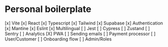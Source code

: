 # Personal boilerplate

[x] Vite
[x] React
[x] Typescript
[x] Tailwind
[x] Supabase
[x] Authentication
[x] Mantine
[x] Eslint
[x] Multilingual
[ ] Jest
[ ] Cypress
[ ] Zustand
[ ] Sentry
[ ] Analytics
[X] PWA
[ ] Sending emails
[ ] Payment processor
[ ] User/Customer
[ ] Onboarding flow
[ ] Admin/Roles
